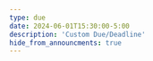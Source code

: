 ```yaml
---
type: due
date: 2024-06-01T15:30:00-5:00
description: 'Custom Due/Deadline'
hide_from_announcments: true
---
```

